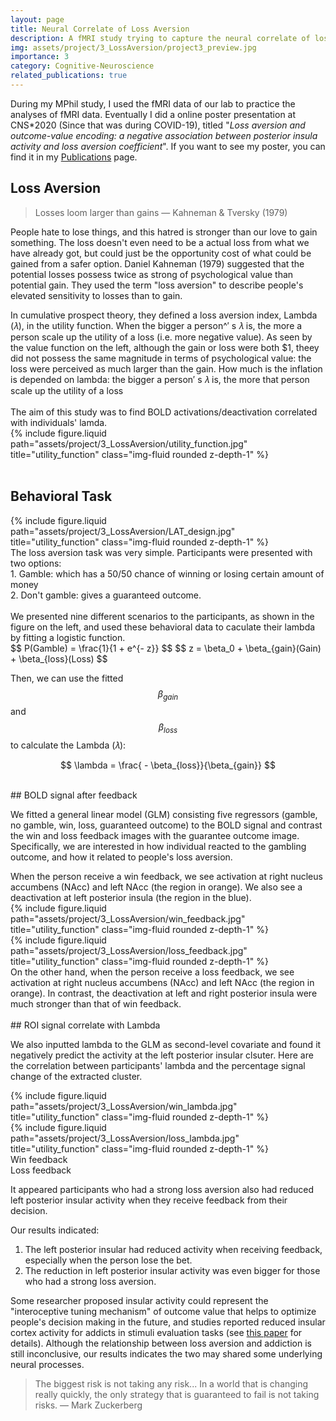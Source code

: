 ```yaml
---
layout: page
title: Neural Correlate of Loss Aversion
description: A fMRI study trying to capture the neural correlate of loss aversion
img: assets/project/3_LossAversion/project3_preview.jpg
importance: 3
category: Cognitive-Neuroscience
related_publications: true
---
```

During my MPhil study, I used the fMRI data of our lab to practice the analyses of fMRI data. Eventually I did a online poster presentation at CNS*2020 (Since that was during COVID-19), titled "<i>Loss aversion and outcome-value encoding: a negative association between posterior insula activity and loss aversion coefficient</i>". If you want to see my poster, you can find it in my [Publications](/publications) page.

## Loss Aversion
> Losses loom larger than gains
> — Kahneman & Tversky (1979)

People hate to lose things, and this hatred is stronger than our love to gain something. The loss doesn't even need to be a actual loss from what we have already got, but could just be the opportunity cost of what could be gained from a safer option. Daniel Kahneman (1979) suggested that the potential losses possess twice as strong of psychological value than potential gain. They used the term "loss aversion" to describe people's elevated sensitivity to losses than to gain. 

<div class="row">
    <div class="col-sm-8 mt-3 mt-md-0">
        In cumulative prospect theory, they defined a loss aversion index, Lambda (𝜆), in the utility function. When the bigger a person^′ s 𝜆 is, the more a person scale up the utility of a loss (i.e. more negative value). As seen by the value function on the left, although the gain or loss were both $1, theey did not possess the same magnitude in terms of psychological value: the loss were perceived as much larger than the gain. How much is the inflation is depended on lambda: the bigger a person′ s 𝜆 is, the more that person scale up the utility of a loss
        <br> <br>
        The aim of this study was to find BOLD activations/deactivation correlated with individuals' lamda.
    </div>
    <div class="col-sm-4 mt-3 mt-md-0">
        {% include figure.liquid path="assets/project/3_LossAversion/utility_function.jpg" title="utility_function" class="img-fluid rounded z-depth-1" %}
    </div>
 </div>  

<br>

## Behavioral Task

<div class="row justify-content-sm-center">
    <div class="col-sm mt-2 mt-md-0">
        {% include figure.liquid path="assets/project/3_LossAversion/LAT_design.jpg" title="utility_function" class="img-fluid rounded z-depth-1" %}
    </div>
    <div class="col-sm mt-2 mt-md-0">
        The loss aversion task was very simple. Participants were presented with two options: <br>
        1. Gamble: which has a 50/50 chance of winning or losing certain amount of money <br>
        2. Don't gamble: gives a guaranteed outcome. <br> <br>
        We presented nine different scenarios to the participants, as shown in the figure on the left, and used these behavioral data to caculate their lambda by fitting a logistic function. <br>
        $$ P(Gamble) = \frac{1}{1 + e^{- z}} $$
        $$ z = \beta_0 + \beta_{gain}(Gain) + \beta_{loss}(Loss) $$
    </div>
 </div>  

Then, we can use the fitted $$\beta_{gain}$$ and $$\beta_{loss}$$ to calculate the Lambda (𝜆): 

$$ 
\lambda  = \frac{ - \beta_{loss}}{\beta_{gain}} 
$$

<br>
## BOLD signal after feedback

We fitted a general linear model (GLM) consisting five regressors (gamble, no gamble, win, loss, guaranteed outcome) to the BOLD signal and contrast the win and loss feedback images with the guarantee outcome image. Specifically, we are interested in how individual reacted to the gambling outcome, and how it related to people's loss aversion.

<div class="row align-items-center">
    <div class="col-sm mt-2 mt-md-0">
        When the person receive a win feedback, we see activation at right nucleus accumbens (NAcc) and left NAcc (the region in orange). We also see a deactivation at left posterior insula (the region in the blue).
    </div>
    <div class="col-sm mt-2 mt-md-0">
        {% include figure.liquid path="assets/project/3_LossAversion/win_feedback.jpg" title="utility_function" class="img-fluid rounded z-depth-1" %}
    </div>
 </div>  

<div class="row align-items-center">
    <div class="col-sm mt-2 mt-md-0">
        {% include figure.liquid path="assets/project/3_LossAversion/loss_feedback.jpg" title="utility_function" class="img-fluid rounded z-depth-1" %}
    </div>
    <div class="col-sm mt-2 mt-md-0">
        On the other hand, when the person receive a loss feedback, we see activation at right nucleus accumbens (NAcc) and left NAcc (the region in orange). In contrast, the deactivation at left and right posterior insula were much stronger than that of win feedback.
    </div>
 </div>

<br>
## ROI signal correlate with Lambda

We also inputted lambda to the GLM as second-level covariate and found it negatively predict the activity at the left posterior insular clsuter. Here are the correlation between participants' lambda and the percentage signal change of the extracted cluster.

<div class="container">
    <div class="row">
        <div class="col-sm mt-2 mt-md-0">
            {% include figure.liquid path="assets/project/3_LossAversion/win_lambda.jpg" title="utility_function" class="img-fluid rounded z-depth-1" %}
        </div>
        <div class="col-sm mt-2 mt-md-0">
            {% include figure.liquid path="assets/project/3_LossAversion/loss_lambda.jpg" title="utility_function" class="img-fluid rounded z-depth-1" %}
        </div>
     </div>
    <div class="row"> 
        <div class="col-sm mt-2 mt-md-0 caption">
            Win feedback
        </div>
        <div class="col-sm mt-2 mt-md-0 caption">
            Loss feedback
        </div>
    </div>
</div>  

It appeared participants who had a strong loss aversion also had reduced left posterior insular activity when they receive feedback from their decision. 

Our results indicated:
1. The left posterior insular had reduced activity when receiving feedback, especially when the person lose the bet.
2. The reduction in left posterior insular activity was even bigger for those who had a strong loss aversion. 

Some researcher proposed insular activity could represent the "interoceptive tuning mechanism" of outcome value that helps to optimize people's decision making in the future, and studies reported reduced insular cortex activity for addicts in stimuli evaluation tasks (see [this paper](https://doi.org/10.1016/j.tics.2015.05.005) for details). Although the relationship between loss aversion and addiction is still inconclusive, our results indicates the two may shared some underlying neural processes.

> The biggest risk is not taking any risk... In a world that is changing really quickly, the only strategy that is guaranteed to fail is not taking risks.
> — Mark Zuckerberg
